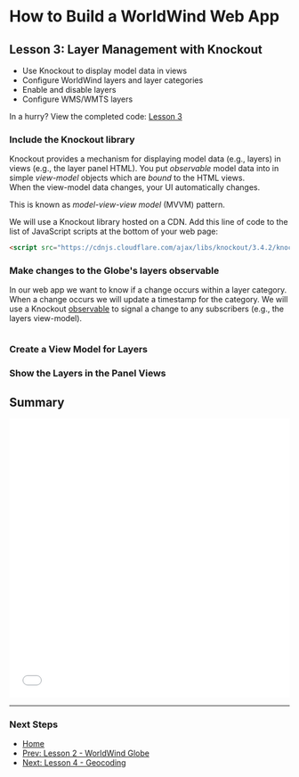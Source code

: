 # How to Build a WorldWind Web App

## Lesson 3: Layer Management with Knockout
- Use Knockout to display model data in views
- Configure WorldWind layers and layer categories
- Enable and disable layers
- Configure WMS/WMTS layers

In a hurry? View the completed code: [Lesson 3](https://jsfiddle.net/emxsys/sggs24bL/)

### Include the Knockout library

Knockout provides a mechanism for displaying model data (e.g., layers) in 
views (e.g., the layer panel HTML). You put _observable_ model data into 
in simple _view-model_ objects which are _bound_ to the HTML views.  
When the view-model data changes, your UI automatically changes.

This is known as _model-view-view model_ (MVVM) pattern. 

We will use a Knockout library hosted on a CDN. Add this line of code to the 
list of JavaScript scripts at the bottom of your web page:
```html
<script src="https://cdnjs.cloudflare.com/ajax/libs/knockout/3.4.2/knockout-min.js"></script>
```

### Make changes to the Globe's layers observable

In our web app we want to know if a change occurs within a layer category.  When
a change occurs we will update a timestamp for the category. We will use a 
Knockout [observable](http://knockoutjs.com/documentation/observables.html)
to signal a change to any subscribers (e.g., the layers view-model).

```javascript

```

### Create a View Model for Layers


### Show the Layers in the Panel Views


## Summary

<iframe width="100%" height="500" src="//jsfiddle.net/emxsys/sggs24bL/embedded/" allowpaymentrequest allowfullscreen="allowfullscreen" frameborder="0"></iframe>

---

### Next Steps
- [Home](index.md) 
- [Prev: Lesson 2 - WorldWind Globe](lesson-2.md) 
- [Next: Lesson 4 - Geocoding](lesson-4.md)